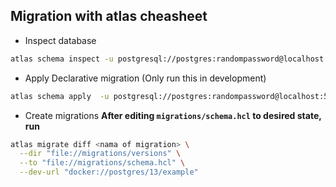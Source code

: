 ## Migration with atlas cheasheet

- Inspect database

```sh
atlas schema inspect -u postgresql://postgres:randompassword@localhost:5432/mydb?sslmode=disable
```

- Apply Declarative migration  (Only run this in development)

```sh
atlas schema apply  -u postgresql://postgres:randompassword@localhost:5432/mydb?sslmode=disable --to file://migrations/schema.hcl
```

- Create migrations
**After editing `migrations/schema.hcl` to desired state, run**

```sh
atlas migrate diff <nama of migration> \
  --dir "file://migrations/versions" \
  --to "file://migrations/schema.hcl" \
  --dev-url "docker://postgres/13/example"
```
